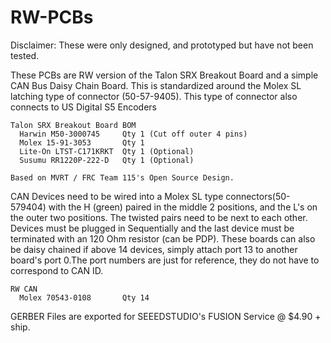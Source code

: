 # RW-PCBs

Disclaimer: These were only designed, and prototyped but have not been tested. 

These PCBs are RW version of the Talon SRX Breakout Board and a simple CAN Bus Daisy Chain Board. This is standardized around
the Molex SL latching type of connector (50-57-9405). This type of connector also connects to US Digital S5 Encoders
```
Talon SRX Breakout Board BOM
  Harwin M50-3000745     Qty 1 (Cut off outer 4 pins)
  Molex 15-91-3053       Qty 1
  Lite-On LTST-C171KRKT  Qty 1 (Optional)
  Susumu RR1220P-222-D   Qty 1 (Optional)
  
Based on MVRT / FRC Team 115's Open Source Design.
```

CAN Devices need to be wired into a Molex SL type connectors(50-579404) with the H (green) paired in the middle 2 positions,
and the L's on the outer two positions. The twisted pairs need to be next to each other. Devices must be plugged
in Sequentially and the last device must be terminated with an 120 Ohm resistor (can be PDP). These boards can also
be daisy chained if above 14 devices, simply attach port 13 to another board's port 0.The port numbers are just for reference,
they do not have to correspond to CAN ID.
```
RW CAN
  Molex 70543-0108       Qty 14
```
GERBER Files are exported for SEEEDSTUDIO's FUSION Service @ $4.90 + ship.
